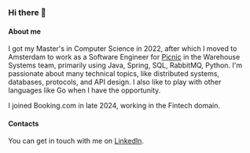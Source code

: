 ### Hi there 👋

#### About me
I got my Master's in Computer Science in 2022, after which I moved to Amsterdam to work as a Software Engineer for [Picnic](https://github.com/PicnicSupermarket) in the Warehouse Systems team, primarily using Java, Spring, SQL, RabbitMQ, Python. I'm passionate about many technical topics, like distributed systems, databases, protocols, and API design. I also like to play with other languages like Go when I have the opportunity.

I joined Booking.com in late 2024, working in the Fintech domain.

#### Contacts
You can get in touch with me on [LinkedIn](https://www.linkedin.com/in/giovanni-zotta/).
